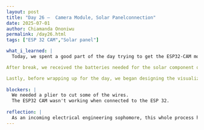 ```yaml
---
layout: post
title: "Day 26 –  Camera Module, Solar Panelconnection"
date: 2025-07-01
author: Chiamanda Ononiwu
permalink: /day26.html
tags: ["ESP 32 CAM","Solar panel"]

what_i_learned: |
  Today, we spent a good part of the day trying to get the ESP32-CAM module working. Since it's a microcontroller on its own, it was difficult to connect it to the main ESP32 we've been using. We tested the ESP32-CAM by itself and confirmed that it works, but for this project, it needs to be integrated with our original ESP32 board.

After break, we received the batteries needed for the solar component of our Arduino system. We assembled the solar setup, but since the battery needed time to charge, we couldn’t fully test it with the Arduino yet. However, we were able to test it on an LED outdoors, and it worked.

Lastly, before wrapping up for the day, we began designing the visualization of our project using an app built with Claude.
  
blockers: |
  We needed a plier to cut some of the wires.
  The ESP32 CAM wasn't working when connected to the ESP 32.
  
reflection: |
  As an incoming electrical engineering sophomore, this whole process has really helped me understand circuits better. I haven’t taken a circuits class yet, but I can already tell that this hands-on experience will give me a strong foundation. Working with the ESP32-CAM also taught me an important lesson: sometimes, you need to pause and step back in order to move forward. I didn’t want to stop troubleshooting until we found the solution, but my teammates convinced me to pause and shift our focus. That decision actually helped us make progress and accomplish more today. 
---
```

